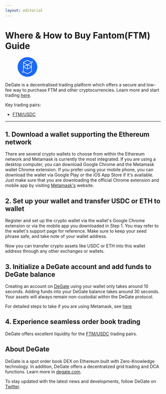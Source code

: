 ```yaml
---
layout: editorial
---
```


# Where & How to Buy Fantom(FTM) Guide

<figure><img src="../.gitbook/assets/ftm_0x4e15361fd6b4bb609fa63c81a2be19d873717870.png" alt="FTM" width="64" style="border-radius: 50%;"><figcaption></figcaption></figure>

DeGate is a decentralised trading platform which offers a secure and low-fee way to purchase FTM and other cryptocurrencies. Learn more and start trading [here](https://app.degate.com/trade/USDC/0x4e15361fd6b4bb609fa63c81a2be19d873717870?utm_source=howtobuy).&#x20;

Key trading pairs:

* [FTM/USDC](https://app.degate.com/trade/USDC/0x4e15361fd6b4bb609fa63c81a2be19d873717870?utm_source=howtobuy)

***

## 1. Download a wallet supporting the Ethereum network

There are several crypto wallets to choose from within the Ethereum network and Metamask is currently the most integrated. If you are using a desktop computer, you can download Google Chrome and the Metamask wallet Chrome extension. If you prefer using your mobile phone, you can download the wallet via Google Play or the iOS App Store if it's available. Just make sure that you are downloading the official Chrome extension and mobile app by visiting [Metamask's](https://metamask.io/) website.

## 2. Set up your wallet and transfer USDC or ETH to wallet

Register and set up the crypto wallet via the wallet's Google Chrome extension or via the mobile app you downloaded in Step 1. You may refer to the wallet's support page for reference. Make sure to keep your seed phrase safe, and take note of your wallet address.&#x20;

Now you can transfer crypto assets like USDC or ETH into this wallet address through any other exchanges or wallets.

## 3. Initialize a DeGate account and add funds to DeGate balance

Creating an account on [DeGate](https://app.degate.com/?utm_source=FTM_howtobuy) using your wallet only takes around 10 seconds. Adding funds into your DeGate balance takes around 30 seconds. Your assets will always remain non-custodial within the DeGate protocol.

For detailed steps to take if you are using Metamask, see [here](https://docs.degate.com/v/product_en/main-features/wallet-connectivity/metamask)

## 4. Experience seamless order book trading

DeGate offers excellent liquidity for the [FTM/USDC](https://app.degate.com/trade/USDC/0x4e15361fd6b4bb609fa63c81a2be19d873717870?utm_source=howtobuy) trading pairs.&#x20;

## About DeGate

DeGate is a spot order book DEX on Ethereum built with Zero-Knowledge technology. In addition, DeGate offers a decentralized grid trading and DCA functions. Learn more in [degate.com](https://degate.com/?utm_source=FTM_howtobuy).

To stay updated with the latest news and developments, follow DeGate on [Twitter](https://twitter.com/degatedex).
